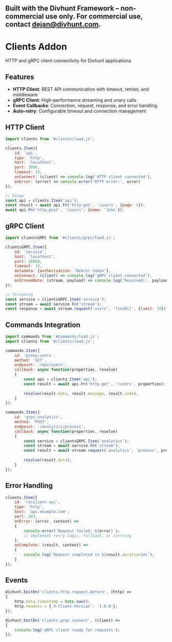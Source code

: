 ## Built with the Divhunt Framework – non-commercial use only. For commercial use, contact dejan@divhunt.com.

# Clients Addon

HTTP and gRPC client connectivity for Divhunt applications.

## Features

- **HTTP Client**: REST API communication with timeout, retries, and middleware
- **gRPC Client**: High-performance streaming and unary calls
- **Event Callbacks**: Connection, request, response, and error handling
- **Auto-retry**: Configurable timeout and connection management

## HTTP Client

```javascript
import clients from '#clients/load.js';

clients.Item({
    id: 'api',
    type: 'http',
    host: 'localhost',
    port: 3000,
    timeout: 15,
    onConnect: (client) => console.log('HTTP client connected'),
    onError: (error) => console.error('HTTP error:', error)
});

// Usage
const api = clients.Item('api');
const result = await api.Fn('http.get', '/users', {page: 1});
await api.Fn('http.post', '/users', {name: 'John'});
```

## gRPC Client

```javascript
import clientsGRPC from '#clients/grpc/load.js';

clientsGRPC.Item({
    id: 'service',
    host: 'localhost',
    port: 50000,
    timeout: 15,
    metadata: {authorization: 'Bearer token'},
    onConnect: (client) => console.log('gRPC client connected'),
    onStreamData: (stream, payload) => console.log('Received:', payload)
});

// Streaming
const service = clientsGRPC.Item('service');
const stream = await service.Fn('stream');
const response = await stream.request('users', 'findAll', {limit: 10});
```

## Commands Integration

```javascript
import commands from '#commands/load.js';
import clients from '#clients/load.js';

commands.Item({
    id: 'proxy:users',
    method: 'GET',
    endpoint: '/api/users',
    callback: async function(properties, resolve)
    {
        const api = clients.Item('api');
        const result = await api.Fn('http.get', '/users', properties);
        
        resolve(result.data, result.message, result.code);
    }
});

commands.Item({
    id: 'grpc:analytics',
    method: 'POST',
    endpoint: '/analytics/process',
    callback: async function(properties, resolve)
    {
        const service = clientsGRPC.Item('analytics');
        const stream = await service.Fn('stream');
        const result = await stream.request('analytics', 'process', properties);
        
        resolve(result.data);
    }
});
```

## Error Handling

```javascript
clients.Item({
    id: 'resilient-api',
    type: 'http',
    host: 'api.example.com',
    port: 443,
    onError: (error, context) =>
    {
        console.error(`Request failed: ${error}`);
        // Implement retry logic, fallback, or alerting
    },
    onComplete: (result, context) =>
    {
        console.log(`Request completed in ${result.duration}ms`);
    }
});
```

## Events

```javascript
divhunt.EmitOn('clients.http.request.before', (http) =>
{
    http.data.timestamp = Date.now();
    http.headers = {'X-Client-Version': '1.0.0'};
});

divhunt.EmitOn('clients.grpc.connect', (client) =>
{
    console.log('gRPC client ready for requests');
});
```